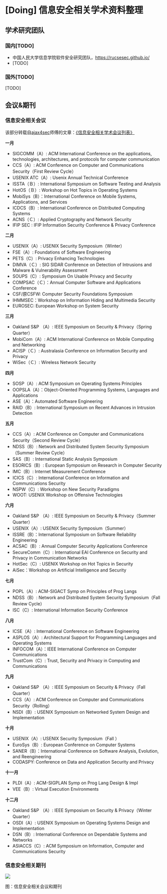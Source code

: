# [Doing] 信息安全相关学术资料整理

## 学术研究团队

### 国内[TODO]

-   中国人民大学信息学院软件安全研究团队，https://rucsesec.github.io/
-   [TODO]

### 国外[TODO]

[TODO]



## 会议&期刊

### 信息安全相关会议

该部分转载自[ajax4sec](https://www.zhihu.com/people/ajax4sec)师傅的文章：[《信息安全相关学术会议列表》](https://zhuanlan.zhihu.com/p/27853093)

**一月**

-   SIGCOMM（A）: ACM International Conference on the applications, technologies, architectures, and protocols for computer communication
-   CCS（A）: ACM Conference on Computer and Communications Security（First Review Cycle）
-   USENIX ATC（A）: Usenix Annual Technical Conference
-   ISSTA（Ｂ）: International Symposium on Software Testing and Analysis
-   HotOS（Ｂ）: Workshop on Hot Topics in Operating Systems
-   MobiSys（B）：International Conference on Mobile Systems, Applications, and Services
-   ICDCS（B）: International Conference on Distributed Computing Systems
-   ACNS（Ｃ）: Applied Cryptography and Network Security
-   IFIP SEC : IFIP Information Security Conference & Privacy Conference

**二月**

-   USENIX（A）: USENIX Security Symposium（Winter）
-   FSE（A）: Foundations of Software Engineering
-   PETS（C）: Privacy Enhancing Technologies
-   DIMVA（Ｃ）: SIG SIDAR Conference on Detection of Intrusions and Malware & Vulnerability Assessment
-   SOUPS（C）: Symposium On Usable Privacy and Security
-   COMPSAC（Ｃ）：Annual Computer Software and Applications Conference
-   CSF/原CSFW: Computer Security Foundations Symposium
-   IHMMSEC：Workshop on Information Hiding and Multimedia Security
-   EUROSEC: European Workshop on System Security

**三月**

-   Oakland S&P （A）: IEEE Symposium on Security & Privacy（Spring Quarter）
-   MobiCom（A）: ACM International Conference on Mobile Computing and Networking
-   ACISP（Ｃ）: Australasia Conference on Information Security and Privacy
-   WiSec（Ｃ）: Wireless Network Security

**四月**

-   SOSP（A）: ACM Symposium on Operating Systems Principles
-   OOPSLA（A）：Object-Oriented Programming Systems, Languages and Applications
-   ASE（A）：Automated Software Engineering
-   RAID（B）: International Symposium on Recent Advances in Intrusion Detection

**五月**

-   CCS（A）: ACM Conference on Computer and Communications Security（Second Review Cycle）
-   NDSS（B）: Network and Distributed System Security Symposium（Summer Review Cycle）
-   SAS（B）: International Static Analysis Symposium
-   ESORICS（B）: European Symposium on Research in Computer Security
-   IMC（B）: Internet Measurement Conference
-   ICICS（C）: International Conference on Information and Communications Security
-   NSPW（C）: Workshop on New Security Paradigms
-   WOOT: USENIX Workshop on Offensive Technologies

**六月**

-   Oakland S&P （A）: IEEE Symposium on Security & Privacy（Summer Quarter）
-   USENIX（A）: USENIX Security Symposium（Summer）
-   ISSRE（B）：International Symposium on Software Reliability Engineering
-   ACSAC（B）: Annual Computer Security Applications Conference
-   SecureComm（C）: International EAI Conference on Security and Privacy in Communication Networks
-   HotSec（C）: USENIX Workshop on Hot Topics in Security
-   AiSec：Workshop on Artificial Intelligence and Security

**七月**

-   POPL（A）: ACM-SIGACT Symp on Principles of Prog Langs
-   NDSS（B）: Network and Distributed System Security Symposium（Fall Review Cycle）
-   ISC（C）: International Information Security Conference

**八月**

-   ICSE（A）: International Conference on Software Engineering
-   ASPLOS（A）: Architectural Support for Programming Languages and Operating Systems
-   INFOCOM（A）：IEEE International Conference on Computer Communications
-   TrustCom（C）: Trust, Security and Privacy in Computing and Communications

**九月**

-   Oakland S&P （A）: IEEE Symposium on Security & Privacy（Fall Quarter）
-   CCS（A）: ACM Conference on Computer and Communications Security（Rolling）
-   NSDI（B）: USENIX Symposium on Networked System Design and Implementation

**十月**

-   USENIX（A）: USENIX Security Symposium（Fall ）
-   EuroSys（B）: European Conference on Computer Systems
-   SANER（B）：International Conference on Software Analysis, Evolution, and Reengineering
-   CODASPY: Conference on Data and Application Security and Privacy

**十一月**

-   PLDI（A）: ACM-SIGPLAN Symp on Prog Lang Design & Impl
-   VEE（B）: Virtual Execution Environments

**十二月**

-   Oakland S&P （A）: IEEE Symposium on Security & Privacy（Winter Quarter）
-   OSDI（A）: USENIX Symposium on Operating Systems Design and Implementation
-   DSN（B）: International Conference on Dependable Systems and Networks
-   ASIACCS（C）: ACM Symposium on Information, Computer and Communications Security



### 信息安全相关期刊

![](https://image-host-toky.oss-cn-shanghai.aliyuncs.com/20201010100312.png)

图：信息安全相关会议和期刊